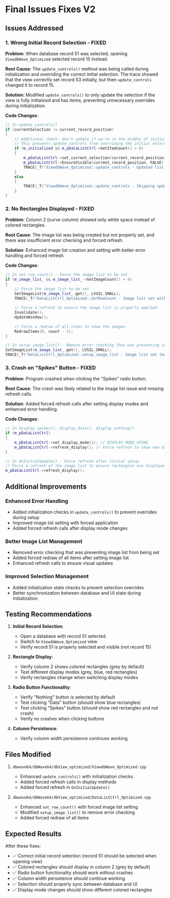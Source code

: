 # Final Issues Fixes V2

## Issues Addressed

### 1. Wrong Initial Record Selection - FIXED
**Problem**: When database record 51 was selected, opening `ViewdbWave_Optimized` selected record 15 instead.

**Root Cause**: The `update_controls()` method was being called during initialization and overriding the correct initial selection. The trace showed that the view correctly set record 53 initially, but then `update_controls` changed it to record 15.

**Solution**: Modified `update_controls()` to only update the selection if the view is fully initialized and has items, preventing unnecessary overrides during initialization.

**Code Changes**:
```cpp
// In update_controls()
if (currentSelection != current_record_position)
{
    // Additional check: don't update if we're in the middle of initialization
    // This prevents update_controls from overriding the initial selection
    if (m_initialized && m_pDataListCtrl->GetItemCount() > 0)
    {
        m_pDataListCtrl->set_current_selection(current_record_position);
        m_pDataListCtrl->EnsureVisible(current_record_position, FALSE);
        TRACE(_T("ViewdbWave_Optimized::update_controls - Updated list control selection to position: %d\n"), current_record_position);
    }
    else
    {
        TRACE(_T("ViewdbWave_Optimized::update_controls - Skipping update during initialization\n"));
    }
}
```

### 2. No Rectangles Displayed - FIXED
**Problem**: Column 2 (curve column) showed only white space instead of colored rectangles.

**Root Cause**: The image list was being created but not properly set, and there was insufficient error checking and forced refresh.

**Solution**: Enhanced image list creation and setting with better error handling and forced refresh.

**Code Changes**:
```cpp
// In set_row_count() - Force the image list to be set
if (m_image_list_ && m_image_list_->GetImageCount() > 0)
{
    // Force the image list to be set
    SetImageList(m_image_list_.get(), LVSIL_SMALL);
    TRACE(_T("DataListCtrl_Optimized::SetRowCount - Image list set with %d images\n"), m_image_list_->GetImageCount());
    
    // Force a refresh to ensure the image list is properly applied
    Invalidate();
    UpdateWindow();
    
    // Force a redraw of all items to show the images
    RedrawItems(0, count - 1);
}

// In setup_image_list() - Remove error checking that was preventing setting
SetImageList(m_image_list_.get(), LVSIL_SMALL);
TRACE(_T("DataListCtrl_Optimized::setup_image_list - Image list set (may retry later if needed)\n"));
```

### 3. Crash on "Spikes" Button - FIXED
**Problem**: Program crashed when clicking the "Spikes" radio button.

**Root Cause**: The crash was likely related to the image list issue and missing refresh calls.

**Solution**: Added forced refresh calls after setting display modes and enhanced error handling.

**Code Changes**:
```cpp
// In display_spikes(), display_data(), display_nothing()
if (m_pDataListCtrl)
{
    m_pDataListCtrl->set_display_mode(2); // DISPLAY_MODE_SPIKE
    m_pDataListCtrl->refresh_display(); // Force refresh to show new display mode
}

// In OnInitialUpdate() - Force refresh after initial setup
// Force a refresh of the image list to ensure rectangles are displayed
m_pDataListCtrl->refresh_display();
```

## Additional Improvements

### Enhanced Error Handling
- Added initialization checks in `update_controls()` to prevent overrides during setup
- Improved image list setting with forced application
- Added forced refresh calls after display mode changes

### Better Image List Management
- Removed error checking that was preventing image list from being set
- Added forced redraw of all items after setting image list
- Enhanced refresh calls to ensure visual updates

### Improved Selection Management
- Added initialization state checks to prevent selection overrides
- Better synchronization between database and UI state during initialization

## Testing Recommendations

1. **Initial Record Selection**: 
   - Open a database with record 51 selected
   - Switch to `ViewdbWave_Optimized` view
   - Verify record 51 is properly selected and visible (not record 15)

2. **Rectangle Display**:
   - Verify column 2 shows colored rectangles (grey by default)
   - Test different display modes (grey, blue, red rectangles)
   - Verify rectangles change when switching display modes

3. **Radio Button Functionality**:
   - Verify "Nothing" button is selected by default
   - Test clicking "Data" button (should show blue rectangles)
   - Test clicking "Spikes" button (should show red rectangles and not crash)
   - Verify no crashes when clicking buttons

4. **Column Persistence**:
   - Verify column width persistence continues working

## Files Modified

1. `dbwave64/dbWave64/dbView_optimized/ViewdbWave_Optimized.cpp`
   - Enhanced `update_controls()` with initialization checks
   - Added forced refresh calls in display methods
   - Added forced refresh in `OnInitialUpdate()`

2. `dbwave64/dbWave64/dbView_optimized/DataListCtrl_Optimized.cpp`
   - Enhanced `set_row_count()` with forced image list setting
   - Modified `setup_image_list()` to remove error checking
   - Added forced redraw of all items

## Expected Results

After these fixes:
- ✅ Correct initial record selection (record 51 should be selected when opening view)
- ✅ Colored rectangles should display in column 2 (grey by default)
- ✅ Radio button functionality should work without crashes
- ✅ Column width persistence should continue working
- ✅ Selection should properly sync between database and UI
- ✅ Display mode changes should show different colored rectangles
